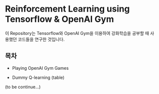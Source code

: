 # Reinforcement Learning using Tensorflow & OpenAI Gym

이 Repository는 Tensorflow와 OpenAI Gym을 이용하여 강화학습을 공부할 때 사용했던 코드들을 연구한 것입니다.

## 목차

* Playing OpenAI Gym Games

* Dummy Q-learning (table)

(to be continue...)
